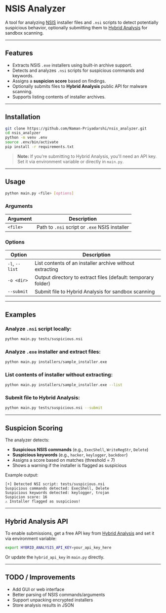 # NSIS Analyzer

A tool for analyzing [NSIS](https://nsis.sourceforge.io/) installer files and `.nsi` scripts to detect potentially suspicious behavior, optionally submitting them to [Hybrid Analysis](https://www.hybrid-analysis.com/) for sandbox scanning.

---

## Features

- Extracts NSIS `.exe` installers using built-in archive support.
- Detects and analyzes `.nsi` scripts for suspicious commands and keywords.
- Assigns a **suspicion score** based on findings.
- Optionally submits files to **Hybrid Analysis** public API for malware scanning.
- Supports listing contents of installer archives.

---

## Installation

```bash
git clone https://github.com/Naman-Priyadarshi/nsis_analyzer.git
cd nsis_analyzer
python -m venv .env
source .env/bin/activate
pip install -r requirements.txt
```

> **Note:** If you're submitting to Hybrid Analysis, you'll need an API key. Set it via environment variable or directly in `main.py`.

---

## Usage

```bash
python main.py <file> [options]
```

### Arguments

| Argument | Description |
|----------|-------------|
| `<file>` | Path to `.nsi` script or `.exe` NSIS installer |

### Options

| Option            | Description |
|------------------|-------------|
| `-l`, `--list`   | List contents of an installer archive without extracting |
| `-o <dir>`       | Output directory to extract files (default: temporary folder) |
| `--submit`       | Submit file to Hybrid Analysis for sandbox scanning |

---

## Examples

### Analyze `.nsi` script locally:

```bash
python main.py tests/suspicious.nsi
```

### Analyze `.exe` installer and extract files:

```bash
python main.py installers/sample_installer.exe
```

### List contents of installer without extracting:

```bash
python main.py installers/sample_installer.exe --list
```

### Submit file to Hybrid Analysis:

```bash
python main.py tests/suspicious.nsi --submit
```

---

## Suspicion Scoring

The analyzer detects:

- **Suspicious NSIS commands** (e.g., `ExecShell`, `WriteRegStr`, `Delete`)
- **Suspicious keywords** (e.g., `hacker`, `keylogger`, `backdoor`)
- Assigns a score based on matches (threshold = 7)
- Shows a warning if the installer is flagged as suspicious

Example output:

```
[+] Detected NSI script: tests/suspicious.nsi
Suspicious commands detected: ExecShell, Delete
Suspicious keywords detected: keylogger, trojan
Suspicion score: 16
⚠️ Installer flagged as suspicious!
```

---

## Hybrid Analysis API

To enable submissions, get a free API key from [Hybrid Analysis](https://www.hybrid-analysis.com/) and set it via environment variable:

```bash
export HYBRID_ANALYSIS_API_KEY=your_api_key_here
```

Or update the `hybrid_api_key` in `main.py` directly.

---

## TODO / Improvements

- Add GUI or web interface
- Better parsing of NSIS commands/arguments
- Support unpacking encrypted installers
- Store analysis results in JSON
